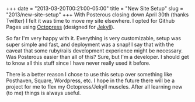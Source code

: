 +++
date = "2013-03-20T00:21:00-05:00"
title = "New Site Setup"
slug = "2013/new-site-setup"
+++
With Posterous closing down April 30th (thanks Twitter) I felt it was time to move my site elsewhere. I opted for Github Pages using [Octopress](http://octopress.org/) (designed for [Jekyll](https://github.com/mojombo/jekyll)).

So far I'm very happy with it. Everything is very customizable, setup was super simple and fast, and deployment was a snap! I say that with the caveat that some ruby/rails development experience might be necessary. Was Posterous easier than all of this? Sure, but I'm a developer. I should get to know all this stuff since I have never really used it before.

There is a better reason I chose to use this setup over something like Posthaven, Square, Wordpress, etc. I hope in the future there will be a project for me to flex my Octopress/Jekyll muscles. After all learning new (to me) things is always useful.
